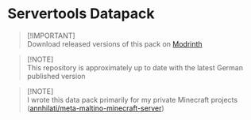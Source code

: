 # Servertools Datapack

> [!IMPORTANT]\
> Download released versions of this pack on [Modrinth](https://modrinth.com/datapack/servertools-datapack)

> [!NOTE]\
> This repository is approximately up to date with the latest German published version

> [!NOTE]\
> I wrote this data pack primarily for my private Minecraft projects ([annhilati/meta-maltino-minecraft-server](https://github.com/annhilati/meta-maltino-minecraft-server))
